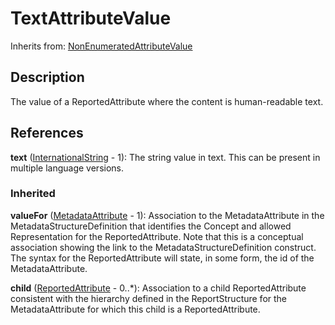 
# TextAttributeValue

Inherits from: [NonEnumeratedAttributeValue](NonEnumeratedAttributeValue.md)



## Description

The value of a ReportedAttribute where the content is human-readable text.




## References

**text** ([InternationalString](../Base/InternationalString.md) - 1): The string value in text. This can be present in multiple language versions.

### Inherited

**valueFor** ([MetadataAttribute](MetadataAttribute.md) - 1): Association to the MetadataAttribute in the MetadataStructureDefinition that identifies the Concept and allowed Representation for the ReportedAttribute. Note that this is a conceptual association showing the link to the MetadataStructureDefinition construct. The syntax for the ReportedAttribute will state, in some form, the id of the MetadataAttribute.

**child** ([ReportedAttribute](ReportedAttribute.md) - 0..*): Association to a child ReportedAttribute consistent with the hierarchy defined in the ReportStructure for the MetadataAttribute for which this child is a ReportedAttribute.




